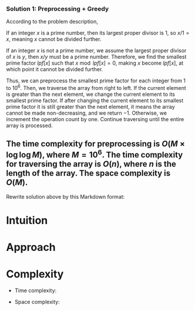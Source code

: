 ### Solution 1: Preprocessing + Greedy

According to the problem description,

If an integer $x$ is a prime number, then its largest proper divisor is $1$, so $x / 1 = x$, meaning $x$ cannot be divided further.

If an integer $x$ is not a prime number, we assume the largest proper divisor of $x$ is $y$, then $x / y$ must be a prime number. Therefore, we find the smallest prime factor $\textit{lpf}[x]$ such that $x \bmod \textit{lpf}[x] = 0$, making $x$ become $\textit{lpf}[x]$, at which point it cannot be divided further.

Thus, we can preprocess the smallest prime factor for each integer from $1$ to $10^6$. Then, we traverse the array from right to left. If the current element is greater than the next element, we change the current element to its smallest prime factor. If after changing the current element to its smallest prime factor it is still greater than the next element, it means the array cannot be made non-decreasing, and we return $-1$. Otherwise, we increment the operation count by one. Continue traversing until the entire array is processed.

The time complexity for preprocessing is $O(M \times \log \log M)$, where $M = 10^6$. The time complexity for traversing the array is $O(n)$, where $n$ is the length of the array. The space complexity is $O(M)$.
---
Rewrite solution above by this Markdown format:

# Intuition
<!-- Describe your first thoughts on how to solve this problem. -->

# Approach
<!-- Describe your approach to solving the problem. -->

# Complexity
- Time complexity:
<!-- Add your time complexity here, e.g. $$O(n)$$ -->

- Space complexity:
<!-- Add your space complexity here, e.g. $$O(n)$$ -->
